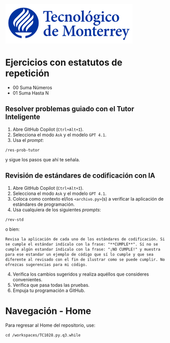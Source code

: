 ![Tec de Monterrey](images/logotecmty.png)
# Ejercicios con estatutos de repetición

- 00 Suma Números
- 01 Suma Hasta N

## Resolver problemas guiado con el Tutor Inteligente

1. Abre GitHub Copilot (`Ctrl+Alt+I`).
2. Selecciona el modo `Ask` y el modelo `GPT 4.1`.
4. Usa el *prompt*:
```
/res-prob-tutor
```
y sigue los pasos que ahí te señala.

## Revisión de estándares de codificación con IA

1. Abre GitHub Copilot (`Ctrl+Alt+I`).
2. Selecciona el modo `Ask` y el modelo `GPT 4.1`.
3. Coloca como contexto el/los `<archivo.py>`(s) a verificar la aplicación de estándares de programación. 
4. Usa cualquiera de los siguientes *prompts*:
```
/rev-std
```
o bien:
```
Revisa la aplicación de cada uno de los estándares de codificación. Si se cumple el estándar indícalo con la frase: "**CUMPLE**". Sí no se cumple algún estandar índicalo con la frase: "¡NO CUMPLE!" y muestra para ese estandar un ejemplo de código que sí lo cumple y que sea diferente al revisado con el fin de ilustrar como se puede cumplir. No ofrezcas sugerencias para mi código.
```
4. Verifica los cambios sugeridos y realiza aquéllos que consideres convenientes.
5. Verifica que pasa todas las pruebas.
6. Empuja tu programación a GitHub.

# Navegación - Home
Para regresar al Home del repositorio, use:

```
cd /workspaces/TC1028.py.q3.while
```
